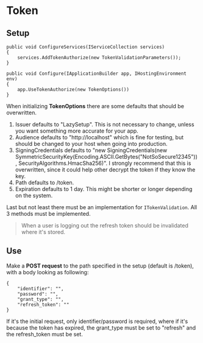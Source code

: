 # Token 

## Setup

```
public void ConfigureServices(IServiceCollection services)
{
    services.AddTokenAuthorize(new TokenValidationParameters());
}

public void Configure(IApplicationBuilder app, IHostingEnvironment env)
{
    app.UseTokenAuthorize(new TokenOptions())
}
```

When initializing **TokenOptions** there are some defaults that should be overwritten.
1. Issuer defaults to "LazySetup". This is not necessary to change, unless you want something more accurate for your app.
2. Audience defaults to "http://localhost" which is fine for testing, but should be changed to your host when going into production.
3. SigningCredentials defaults to "new SigningCredentials(new SymmetricSecurityKey(Encoding.ASCII.GetBytes("NotSoSecure12345")), SecurityAlgorithms.HmacSha256)". I strongly recommend that this is overwritten, since it could help other decrypt the token if they know the key.
4. Path defaults to /token.
5. Expiration defaults to 1 day. This might be shorter or longer depending on the system.

Last but not least there must be an implementation for `ITokenValidation`.
All 3 methods must be implemented.
> When a user is logging out the refresh token should be invalidated where it's stored.

## Use
Make a **POST request** to the path specified in the setup (default is /token), with a body looking as following:

```
{
	"identifier": "",
	"password": "",
	"grant_type": "",
	"refresh_token": ""
}
```

If it's the initial request, only identifier/password is required, where if it's because the token has expired, the grant_type must be set to "refresh" and the refresh_token must be set.